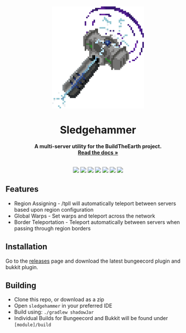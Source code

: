 <p align="Center">
   <img src="https://raw.githubusercontent.com/noahhusby/noahhusby/master/assets/sledgehammer/icon.png" alt="Logo" width="250" height="278">
</p>
<h1 align="Center">Sledgehammer</h1>
<p align="center">
  <b>A multi-server utility for the BuildTheEarth project.</b>
  <br/>
  <a href="https://github.com/noahhusby/Sledgehammer/wiki"><strong>Read the docs »</strong></a>
  <br/><br/>
</p>
<p align="center">
    <img src="https://go.buildtheearth.net/community-shield">
    <a href="https://github.com/noahhusby/Sledgehammer/actions/workflows/build.yml"><img src="https://github.com/noahhusby/Sledgehammer/actions/workflows/build.yml/badge.svg"></a>
    <a href="https://github.com/noahhusby/Sledgehammer/blob/master/LICENSE"><img src="https://img.shields.io/github/license/noahhusby/Sledgehammer"></a>
    <a href="https://github.com/noahhusby/Sledgehammer/releases"><img src="https://img.shields.io/github/v/release/noahhusby/sledgehammer?include_prereleases"></a>
    <a href="https://github.com/noahhusby/Sledgehammer"><img src="https://img.shields.io/tokei/lines/github/noahhusby/sledgehammer"></a>
    <a href="https://github.com/noahhusby/Sledgehammer"><img src="https://img.shields.io/github/repo-size/noahhusby/sledgehammer"></a>
    <a href="https://discord.com/invite/BGpmp3sfH5"><img src="https://img.shields.io/discord/706317564904472627?label=discord"></a>
</p>

## Features

* Region Assigning - /tpll will automatically teleport between servers based upon region configuration
* Global Warps - Set warps and teleport across the network
* Border Teleportation - Teleport automatically between servers when passing through region borders

## Installation

Go to the [releases](https://github.com/noahhusby/Sledgehammer/releases) page and download the latest bungeecord plugin
and bukkit plugin.

## Building

* Clone this repo, or download as a zip
* Open `sledgehammer` in your preferred IDE
* Build using: `./gradlew shadowJar`
* Individual Builds for Bungeecord and Bukkit will be found under `[module]/build`
